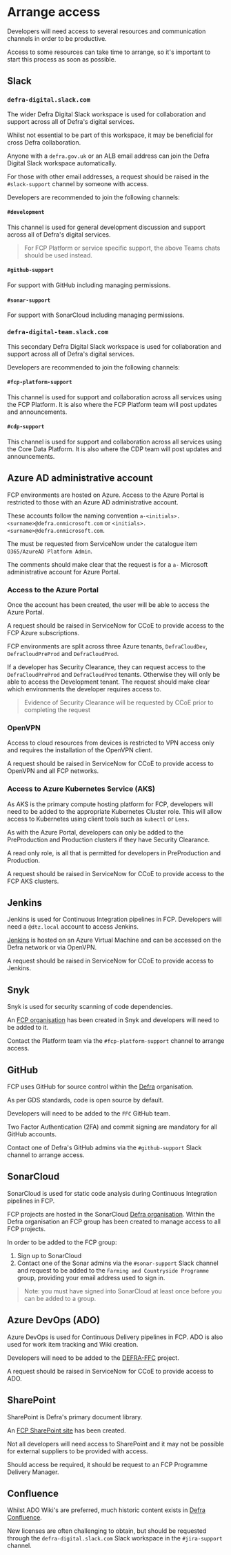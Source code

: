 # Arrange access

Developers will need access to several resources and communication channels in order to be productive.

Access to some resources can take time to arrange, so it's important to start this process as soon as possible.

## Slack

### `defra-digital.slack.com`

The wider Defra Digital Slack workspace is used for collaboration and support across all of Defra's digital services.

Whilst not essential to be part of this workspace, it may be beneficial for cross Defra collaboration.

Anyone with a `defra.gov.uk` or an ALB email address can join the Defra Digital Slack workspace automatically.

For those with other email addresses, a request should be raised in the `#slack-support` channel by someone with access.

Developers are recommended to join the following channels:

#### `#development`

This channel is used for general development discussion and support across all of Defra's digital services.

> For FCP Platform or service specific support, the above Teams chats should be used instead.

#### `#github-support`

For support with GitHub including managing permissions.

#### `#sonar-support`

For support with SonarCloud including managing permissions.

### `defra-digital-team.slack.com`

This secondary Defra Digital Slack workspace is used for collaboration and support across all of Defra's digital services.

Developers are recommended to join the following channels:

#### `#fcp-platform-support`

This channel is used for support and collaboration across all services using the FCP Platform.  It is also where the FCP Platform team will post updates and announcements.

#### `#cdp-support`

This channel is used for support and collaboration across all services using the Core Data Platform.  It is also where the CDP team will post updates and announcements.

## Azure AD administrative account

FCP environments are hosted on Azure.  Access to the Azure Portal is restricted to those with an Azure AD administrative account.

These accounts follow the naming convention `a-<initials>.<surname>@defra.onmicrosoft.com` or `<initials>.<surname>@defra.onmicrosoft.com`.

The must be requested from ServiceNow under the catalogue item `O365/AzureAD Platform Admin`.

The comments should make clear that the request is for a `a-` Microsoft administrative account for Azure Portal.

### Access to the Azure Portal

Once the account has been created, the user will be able to access the Azure Portal.

A request should be raised in ServiceNow for CCoE to provide access to the FCP Azure subscriptions.

FCP environments are split across three Azure tenants, `DefraCloudDev`, `DefraCloudPreProd` and `DefraCloudProd`.

If a developer has Security Clearance, they can request access to the `DefraCloudPreProd` and `DefraCloudProd` tenants.  Otherwise they will only be able to access the Development tenant.  The request should make clear which environments the developer requires access to.  

> Evidence of Security Clearance will be requested by CCoE prior to completing the request

### OpenVPN

Access to cloud resources from devices is restricted to VPN access only and requires the installation of the OpenVPN client.

A request should be raised in ServiceNow for CCoE to provide access to OpenVPN and all FCP networks.

### Access to Azure Kubernetes Service (AKS)

As AKS is the primary compute hosting platform for FCP, developers will need to be added to the appropriate Kubernetes Cluster role.  This will allow access to Kubernetes using client tools such as `kubectl` or `Lens`.

As with the Azure Portal, developers can only be added to the PreProduction and Production clusters if they have Security Clearance.

A read only role, is all that is permitted for developers in PreProduction and Production.

A request should be raised in ServiceNow for CCoE to provide access to the FCP AKS clusters.

## Jenkins

Jenkins is used for Continuous Integration pipelines in FCP.  Developers will need a `@dtz.local` account to access Jenkins.

[Jenkins](https://jenkins-ffc.azure.defra.cloud/) is hosted on an Azure Virtual Machine and can be accessed on the Defra network or via OpenVPN.

A request should be raised in ServiceNow for CCoE to provide access to Jenkins.

## Snyk

Snyk is used for security scanning of code dependencies.  

An [FCP organisation](https://app.snyk.io/org/defra-ffc) has been created in Snyk and developers will need to be added to it.

Contact the Platform team via the `#fcp-platform-support` channel to arrange access.

## GitHub

FCP uses GitHub for source control within the [Defra](https://github.com/DEFRA) organisation.

As per GDS standards, code is open source by default.

Developers will need to be added to the `FFC` GitHub team.

Two Factor Authentication (2FA) and commit signing are mandatory for all GitHub accounts.

Contact one of Defra's GitHub admins via the `#github-support` Slack channel to arrange access.

## SonarCloud

SonarCloud is used for static code analysis during Continuous Integration pipelines in FCP.

FCP projects are hosted in the SonarCloud [Defra organisation](https://sonarcloud.io/organizations/defra). Within the Defra organisation an FCP group has been created to manage access to all FCP projects.

In order to be added to the FCP group:

1. Sign up to SonarCloud
1. Contact one of the Sonar admins via the `#sonar-support` Slack channel and request to be added to the `Farming and Countryside Programme` group, providing your email address used to sign in.

> Note: you must have signed into SonarCloud at least once before you can be added to a group.

## Azure DevOps (ADO)

Azure DevOps is used for Continuous Delivery pipelines in FCP.  ADO is also used for work item tracking and Wiki creation.

Developers will need to be added to the [DEFRA-FFC](https://dev.azure.com/defragovuk/DEFRA-FFC) project.

A request should be raised in ServiceNow for CCoE to provide access to ADO.

## SharePoint

SharePoint is Defra's primary document library.

An [FCP SharePoint site](https://defra.sharepoint.com/teams/Team1974/SitePages/Home.aspx) has been created.

Not all developers will need access to SharePoint and it may not be possible for external suppliers to be provided with access.

Should access be required, it should be request to an FCP Programme Delivery Manager.

## Confluence

Whilst ADO Wiki's are preferred, much historic content exists in [Defra Confluence](https://eaflood.atlassian.net/).

New licenses are often challenging to obtain, but should be requested through the `defra-digital.slack.com` Slack workspace in the `#jira-support` channel.
